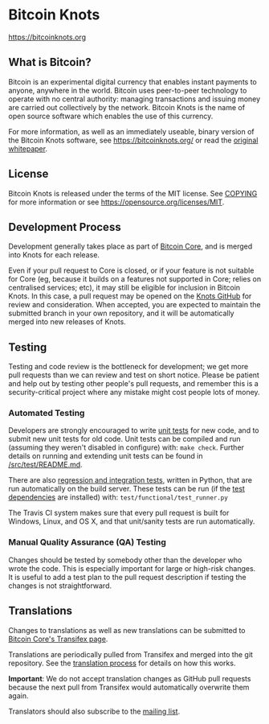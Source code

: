 Bitcoin Knots
=============

https://bitcoinknots.org

What is Bitcoin?
----------------

Bitcoin is an experimental digital currency that enables instant payments to
anyone, anywhere in the world. Bitcoin uses peer-to-peer technology to operate
with no central authority: managing transactions and issuing money are carried
out collectively by the network. Bitcoin Knots is the name of open source
software which enables the use of this currency.

For more information, as well as an immediately useable, binary version of
the Bitcoin Knots software, see https://bitcoinknots.org/ or read the
[original whitepaper](https://bitcoin.org/bitcoin.pdf).

License
-------

Bitcoin Knots is released under the terms of the MIT license. See [COPYING](COPYING) for more
information or see https://opensource.org/licenses/MIT.

Development Process
-------------------

Development generally takes place as part of [Bitcoin Core](https://github.com/bitcoin/bitcoin), and is merged into
Knots for each release.

Even if your pull request to Core is closed, or if your feature is not
suitable for Core (eg, because it builds on a features not supported in Core;
relies on centralised services; etc), it may still be eligible for inclusion
in Bitcoin Knots. In this case, a pull request may be opened on the
[Knots GitHub](https://github.com/bitcoinknots/bitcoin) for review and consideration.
When accepted, you are expected to maintain the submitted branch in your own
repository, and it will be automatically merged into new releases of Knots.

Testing
-------

Testing and code review is the bottleneck for development; we get more pull
requests than we can review and test on short notice. Please be patient and help out by testing
other people's pull requests, and remember this is a security-critical project where any mistake might cost people
lots of money.

### Automated Testing

Developers are strongly encouraged to write [unit tests](src/test/README.md) for new code, and to
submit new unit tests for old code. Unit tests can be compiled and run
(assuming they weren't disabled in configure) with: `make check`. Further details on running
and extending unit tests can be found in [/src/test/README.md](/src/test/README.md).

There are also [regression and integration tests](/test), written
in Python, that are run automatically on the build server.
These tests can be run (if the [test dependencies](/test) are installed) with: `test/functional/test_runner.py`

The Travis CI system makes sure that every pull request is built for Windows, Linux, and OS X, and that unit/sanity tests are run automatically.

### Manual Quality Assurance (QA) Testing

Changes should be tested by somebody other than the developer who wrote the
code. This is especially important for large or high-risk changes. It is useful
to add a test plan to the pull request description if testing the changes is
not straightforward.

Translations
------------

Changes to translations as well as new translations can be submitted to
[Bitcoin Core's Transifex page](https://www.transifex.com/projects/p/bitcoin/).

Translations are periodically pulled from Transifex and merged into the git repository. See the
[translation process](doc/translation_process.md) for details on how this works.

**Important**: We do not accept translation changes as GitHub pull requests because the next
pull from Transifex would automatically overwrite them again.

Translators should also subscribe to the [mailing list](https://groups.google.com/forum/#!forum/bitcoin-translators).
